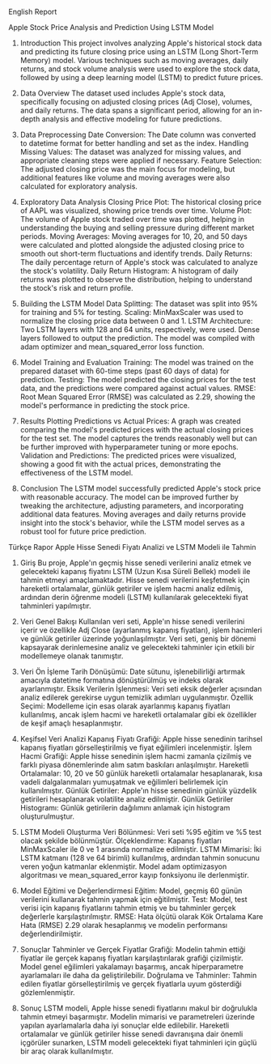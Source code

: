 English Report

Apple Stock Price Analysis and Prediction Using LSTM Model
1. Introduction
This project involves analyzing Apple's historical stock data and predicting its future closing price using an LSTM (Long Short-Term Memory) model. Various techniques such as moving averages, daily returns, and stock volume analysis were used to explore the stock data, followed by using a deep learning model (LSTM) to predict future prices.

2. Data Overview
The dataset used includes Apple's stock data, specifically focusing on adjusted closing prices (Adj Close), volumes, and daily returns. The data spans a significant period, allowing for an in-depth analysis and effective modeling for future predictions.

3. Data Preprocessing
Date Conversion: The Date column was converted to datetime format for better handling and set as the index.
Handling Missing Values: The dataset was analyzed for missing values, and appropriate cleaning steps were applied if necessary.
Feature Selection: The adjusted closing price was the main focus for modeling, but additional features like volume and moving averages were also calculated for exploratory analysis.
4. Exploratory Data Analysis
Closing Price Plot: The historical closing price of AAPL was visualized, showing price trends over time.
Volume Plot: The volume of Apple stock traded over time was plotted, helping in understanding the buying and selling pressure during different market periods.
Moving Averages: Moving averages for 10, 20, and 50 days were calculated and plotted alongside the adjusted closing price to smooth out short-term fluctuations and identify trends.
Daily Returns: The daily percentage return of Apple's stock was calculated to analyze the stock's volatility.
Daily Return Histogram: A histogram of daily returns was plotted to observe the distribution, helping to understand the stock's risk and return profile.
5. Building the LSTM Model
Data Splitting: The dataset was split into 95% for training and 5% for testing.
Scaling: MinMaxScaler was used to normalize the closing price data between 0 and 1.
LSTM Architecture:
Two LSTM layers with 128 and 64 units, respectively, were used. Dense layers followed to output the prediction.
The model was compiled with adam optimizer and mean_squared_error loss function.
6. Model Training and Evaluation
Training: The model was trained on the prepared dataset with 60-time steps (past 60 days of data) for prediction.
Testing: The model predicted the closing prices for the test data, and the predictions were compared against actual values.
RMSE: Root Mean Squared Error (RMSE) was calculated as 2.29, showing the model's performance in predicting the stock price.
7. Results
Plotting Predictions vs Actual Prices: A graph was created comparing the model's predicted prices with the actual closing prices for the test set. The model captures the trends reasonably well but can be further improved with hyperparameter tuning or more epochs.
Validation and Predictions: The predicted prices were visualized, showing a good fit with the actual prices, demonstrating the effectiveness of the LSTM model.
8. Conclusion
The LSTM model successfully predicted Apple's stock price with reasonable accuracy. The model can be improved further by tweaking the architecture, adjusting parameters, and incorporating additional data features. Moving averages and daily returns provide insight into the stock's behavior, while the LSTM model serves as a robust tool for future price prediction.









Türkçe Rapor
Apple Hisse Senedi Fiyatı Analizi ve LSTM Modeli ile Tahmin
1. Giriş
Bu proje, Apple'ın geçmiş hisse senedi verilerini analiz etmek ve gelecekteki kapanış fiyatını LSTM (Uzun Kısa Süreli Bellek) modeli ile tahmin etmeyi amaçlamaktadır. Hisse senedi verilerini keşfetmek için hareketli ortalamalar, günlük getiriler ve işlem hacmi analiz edilmiş, ardından derin öğrenme modeli (LSTM) kullanılarak gelecekteki fiyat tahminleri yapılmıştır.

2. Veri Genel Bakışı
Kullanılan veri seti, Apple'ın hisse senedi verilerini içerir ve özellikle Adj Close (ayarlanmış kapanış fiyatları), işlem hacimleri ve günlük getiriler üzerinde yoğunlaşılmıştır. Veri seti, geniş bir dönemi kapsayarak derinlemesine analiz ve gelecekteki tahminler için etkili bir modellemeye olanak tanımıştır.

3. Veri Ön İşleme
Tarih Dönüşümü: Date sütunu, işlenebilirliği artırmak amacıyla datetime formatına dönüştürülmüş ve indeks olarak ayarlanmıştır.
Eksik Verilerin İşlenmesi: Veri seti eksik değerler açısından analiz edilerek gerekirse uygun temizlik adımları uygulanmıştır.
Özellik Seçimi: Modelleme için esas olarak ayarlanmış kapanış fiyatları kullanılmış, ancak işlem hacmi ve hareketli ortalamalar gibi ek özellikler de keşif amaçlı hesaplanmıştır.
4. Keşifsel Veri Analizi
Kapanış Fiyatı Grafiği: Apple hisse senedinin tarihsel kapanış fiyatları görselleştirilmiş ve fiyat eğilimleri incelenmiştir.
İşlem Hacmi Grafiği: Apple hisse senedinin işlem hacmi zamanla çizilmiş ve farklı piyasa dönemlerinde alım satım baskıları anlaşılmıştır.
Hareketli Ortalamalar: 10, 20 ve 50 günlük hareketli ortalamalar hesaplanarak, kısa vadeli dalgalanmaları yumuşatmak ve eğilimleri belirlemek için kullanılmıştır.
Günlük Getiriler: Apple'ın hisse senedinin günlük yüzdelik getirileri hesaplanarak volatilite analiz edilmiştir.
Günlük Getiriler Histogramı: Günlük getirilerin dağılımını anlamak için histogram oluşturulmuştur.
5. LSTM Modeli Oluşturma
Veri Bölünmesi: Veri seti %95 eğitim ve %5 test olacak şekilde bölünmüştür.
Ölçeklendirme: Kapanış fiyatları MinMaxScaler ile 0 ve 1 arasında normalize edilmiştir.
LSTM Mimarisi:
İki LSTM katmanı (128 ve 64 birimli) kullanılmış, ardından tahmin sonucunu veren yoğun katmanlar eklenmiştir.
Model adam optimizasyon algoritması ve mean_squared_error kayıp fonksiyonu ile derlenmiştir.
6. Model Eğitimi ve Değerlendirmesi
Eğitim: Model, geçmiş 60 günün verilerini kullanarak tahmin yapmak için eğitilmiştir.
Test: Model, test verisi için kapanış fiyatlarını tahmin etmiş ve bu tahminler gerçek değerlerle karşılaştırılmıştır.
RMSE: Hata ölçütü olarak Kök Ortalama Kare Hata (RMSE) 2.29 olarak hesaplanmış ve modelin performansı değerlendirilmiştir.
7. Sonuçlar
Tahminler ve Gerçek Fiyatlar Grafiği: Modelin tahmin ettiği fiyatlar ile gerçek kapanış fiyatları karşılaştırılarak grafiği çizilmiştir. Model genel eğilimleri yakalamayı başarmış, ancak hiperparametre ayarlamaları ile daha da geliştirilebilir.
Doğrulama ve Tahminler: Tahmin edilen fiyatlar görselleştirilmiş ve gerçek fiyatlarla uyum gösterdiği gözlemlenmiştir.
8. Sonuç
LSTM modeli, Apple hisse senedi fiyatlarını makul bir doğrulukla tahmin etmeyi başarmıştır. Modelin mimarisi ve parametreleri üzerinde yapılan ayarlamalarla daha iyi sonuçlar elde edilebilir. Hareketli ortalamalar ve günlük getiriler hisse senedi davranışına dair önemli içgörüler sunarken, LSTM modeli gelecekteki fiyat tahminleri için güçlü bir araç olarak kullanılmıştır.

